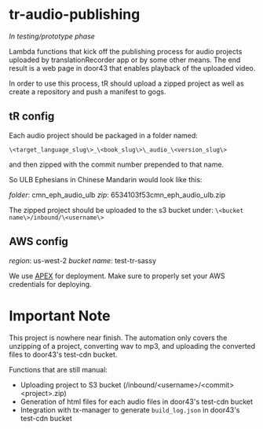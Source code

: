 # tr-audio-publishing

*In testing/prototype phase*

Lambda functions that kick off the publishing process for audio projects uploaded by translationRecorder app or by some other means. The end result is a web page in door43 that enables playback of the uploaded video.

In order to use this process, tR should upload a zipped project as well as create a repository and push a manifest to gogs.

## tR config

Each audio project should be packaged in a folder named:

`\<target_language_slug\>_\<book_slug\>\_audio_\<version_slug\>`

and then zipped with the commit number prepended to that name.

So ULB Ephesians in Chinese Mandarin would look like this:

*folder*: cmn_eph_audio_ulb
*zip*: 6534103f53cmn_eph_audio_ulb.zip

The zipped project should be uploaded to the s3 bucket under: `\<bucket name\>/inbound/\<username\>`

## AWS config

*region*: us-west-2
*bucket name*: test-tr-sassy

We use [APEX](http://apex.run/) for deployment. Make sure to properly set your AWS credentials for deploying.

# Important Note

This project is nowhere near finish. The automation only covers the unzipping of a project, converting wav to mp3, and uploading the converted files to door43's test-cdn bucket.

Functions that are still manual:
- Uploading project to S3 bucket (/inbound/\<username\>/\<commit\>\<project\>.zip)
- Generation of html files for each audio files in door43's test-cdn bucket
- Integration with tx-manager to generate `build_log.json` in door43's test-cdn bucket
